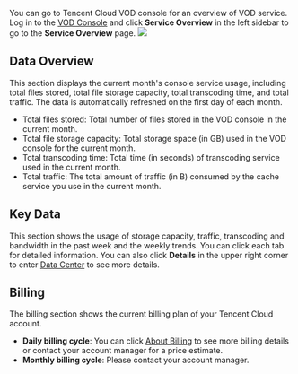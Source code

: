 You can go to Tencent Cloud VOD console for an overview of VOD service. Log in to the [VOD Console](https://console.cloud.tencent.com/video) and click **Service Overview** in the left sidebar to go to the **Service Overview** page.
![](https://main.qcloudimg.com/raw/371fbe78aa98aee65bcdd2c2008f19ba.png)

## Data Overview

This section displays the current month's console service usage, including total files stored, total file storage capacity, total transcoding time, and total traffic. The data is automatically refreshed on the first day of each month. 
- Total files stored: Total number of files stored in the VOD console in the current month. 
- Total file storage capacity: Total storage space (in GB) used in the VOD console for the current month. 
- Total transcoding time: Total time (in seconds) of transcoding service used in the current month. 
- Total traffic: The total amount of traffic (in B) consumed by the cache service you use in the current month. 

## Key Data

This section shows the usage of storage capacity, traffic, transcoding and bandwidth in the past week and the weekly trends. You can click each tab for detailed information. You can also click **Details** in the upper right corner to enter [Data Center](https://cloud.tencent.com/document/product/266/14060) to see more details.

## Billing
The billing section shows the current billing plan of your Tencent Cloud account.
- **Daily billing cycle**: You can click [About Billing](https://cloud.tencent.com/document/product/266/14666) to see more billing details or contact your account manager for a price estimate.
- **Monthly billing cycle**: Please contact your account manager.

